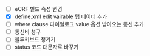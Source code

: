 - [ ] eCRF 빌드 속성 변경
- [x] define.xml edit vairable 탭 데이터 추가
- [ ] where clause 다이얼로그 value 옵션 받아오는 통신 추가
- [ ] 통신비 청구
- [ ] 블투키보드 챙기기
- [ ] status 코드 대문자로 바꾸기